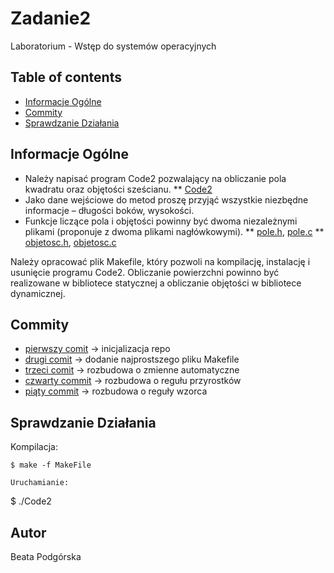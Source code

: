 # Zadanie2
Laboratorium - Wstęp do systemów operacyjnych

## Table of contents
* [Informacje Ogólne](#informacje-ogólne)
* [Commity](#commity)
* [Sprawdzanie Działania](#sprawdzanie-działania)

## Informacje Ogólne
* Należy napisać program Code2 pozwalający na obliczanie pola kwadratu oraz objętości
sześcianu.
** [Code2](https://github.com/YourGeneration/Zadanie2/blob/main/Code2.c)
* Jako dane wejściowe do metod proszę przyjąć wszystkie niezbędne informacje – długości boków,
wysokości.
* Funkcje liczące pola i objętości powinny być dwoma niezależnymi plikami (proponuje z dwoma
plikami nagłówkowymi).
** [pole.h](https://github.com/YourGeneration/Zadanie2/blob/main/pole.h), [pole.c](https://github.com/YourGeneration/Zadanie2/blob/main/pole.c)
** [objetosc.h](https://github.com/YourGeneration/Zadanie2/blob/main/objetosc.h), [objetosc.c](https://github.com/YourGeneration/Zadanie2/blob/main/objetosc.c)

Należy opracować plik Makefile, który pozwoli na kompilację, instalację i usunięcie programu
Code2. Obliczanie powierzchni powinno być realizowane w bibliotece statycznej a obliczanie
objętości w bibliotece dynamicznej.
	
## Commity
* [pierwszy comit](https://github.com/YourGeneration/Zadanie2/commit/ce6ec285a4528194ad28ad9db9f25f2a7addcea9) → inicjalizacja repo
* [drugi comit](https://github.com/YourGeneration/Zadanie2/commit/c091aafd3c9596966a8d4a128d927ed4e663fd7e) → dodanie najprostszego pliku Makefile
* [trzeci comit](https://github.com/YourGeneration/Zadanie2/commit/4ad9614392a8fcb433bac819b3d588fa9ae5d4c5) → rozbudowa o zmienne automatyczne
* [czwarty commit](https://github.com/YourGeneration/Zadanie2/commit/b53906aaec520f3e606ae19419edfd7ad2069680) → rozbudowa o regułu przyrostków
* [piąty commit](https://github.com/YourGeneration/Zadanie2/commit/5f09a40b6d8395f43bdd8c7ae45e7845d2b00ca3) → rozbudowa o reguły wzorca
	
## Sprawdzanie Działania
Kompilacja:

```
$ make -f MakeFile

Uruchamianie:

```
$ ./Code2

## Autor
Beata Podgórska

